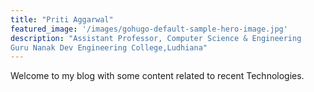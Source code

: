 ```yaml
---
title: "Priti Aggarwal"
featured_image: '/images/gohugo-default-sample-hero-image.jpg'
description: "Assistant Professor, Computer Science & Engineering
Guru Nanak Dev Engineering College,Ludhiana"
---
```

Welcome to my blog with some content related to recent Technologies.
